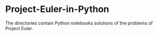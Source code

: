 # Project-Euler-in-Python
The directories contain Python notebooks solutions of the problems of Project Euler.
